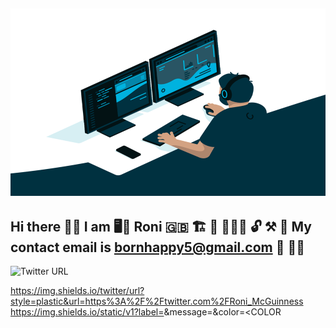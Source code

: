 
## <img src="https://raw.githubusercontent.com/roni5/profile-images/main/code.gif" width="650px" height="300">  
## Hi there 🖐🏽 I am  🖥️🤳  **Roni**  🇬🇧   🏗    🧱    🧑🏽‍💻   🔓  ⚒️   🚀   My contact email is  **bornhappy5@gmail.com**   🎯  👍🏽  
<img alt="Twitter URL" src="https://img.shields.io/twitter/url?style=plastic&url=https://img.shields.io/twitter/url?style=plastic&url=https%3A%2F%2Ftwitter.com%2FRoni_McGuinness">

https://img.shields.io/twitter/url?style=plastic&url=https%3A%2F%2Ftwitter.com%2FRoni_McGuinness
https://img.shields.io/static/v1?label=<LABEL>&message=<MESSAGE>&color=<COLOR
<!--
**roni5/roni5** is a ✨ _special_ ✨ repository because its `README.md` (this file) appears on your GitHub profile.

Here are some ideas to get you started:
✎▁▁▁▁YOUR NAME▁▁▁▁

- 🔭 I’m currently working on ...
- 🌱 I’m currently learning ...
- 👯 I’m looking to collaborate on ...
- 🤔 I’m looking for help with ...
- 💬 Ask me about ...
- 📫 How to reach me: ...
- 😄 Pronouns: ...
- ⚡ Fun fact: ...
-->
